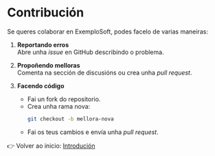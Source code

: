 # Contribución

Se queres colaborar en ExemploSoft, podes facelo de varias maneiras:

1. **Reportando erros**  
   Abre unha *issue* en GitHub describindo o problema.

2. **Propoñendo melloras**  
   Comenta na sección de discusións ou crea unha *pull request*.

3. **Facendo código**  
   - Fai un fork do repositorio.  
   - Crea unha rama nova:  
     ```bash
     git checkout -b mellora-nova
     ```  
   - Fai os teus cambios e envía unha *pull request*.  

👉 Volver ao inicio: [Introdución](01-introducion.md)
